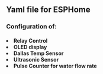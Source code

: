 <h2>Yaml file for ESPHome </h2>

<h3>Configuration of:</h3>
<h4>
<li>Relay Control
<li>OLED display
<li>Dallas Temp Sensor
<li>Ultrasonic Sensor
<li>Pulse Counter for water flow rate
</h4>
